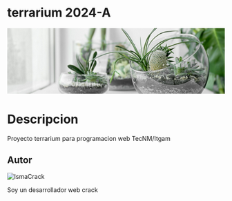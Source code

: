# terrarium 2024-A
![Terrarium Image](./images/terrarium_banner.jpg)

# Descripcion

Proyecto terrarium para programacion web TecNM/Itgam

## Autor
<img
src="https://avatars.githubusercontent.com/u/80792425?v=4"
alt="IsmaCrack"
width =200 px>

Soy un desarrollador web crack